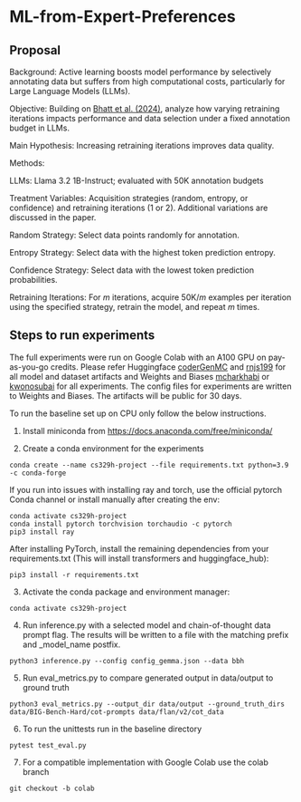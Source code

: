 # ML-from-Expert-Preferences

## Proposal

Background: Active learning boosts model performance by selectively annotating data but suffers from high computational costs, particularly for Large Language Models (LLMs).

Objective: Building on [Bhatt et al. (2024)](https://arxiv.org/abs/2401.06692v3), analyze how varying retraining iterations impacts performance and data selection under a fixed annotation budget in LLMs.

Main Hypothesis: Increasing retraining iterations improves data quality.

Methods:

LLMs: Llama 3.2 1B-Instruct; evaluated with 50K annotation budgets

Treatment Variables: Acquisition strategies (random, entropy, or confidence) and retraining iterations (1 or 2). Additional variations are discussed in the paper.

Random Strategy: Select data points randomly for annotation.

Entropy Strategy: Select data with the highest token prediction entropy.

Confidence Strategy: Select data with the lowest token prediction probabilities.

Retraining Iterations: For $m$ iterations, acquire 50K/$m$ examples per iteration using the specified strategy, retrain the model, and repeat $m$ times.


## Steps to run experiments

The full experiments were run on Google Colab with an A100 GPU on pay-as-you-go credits. Please refer Huggingface [coderGenMC](https://huggingface.co/coderGenMC) and [rnjs199](https://huggingface.co/rnjs199) for all model and dataset artifacts and Weights and Biases [mcharkhabi](https://wandb.ai/ai-eval/active-llm?nw=nwusermcharkhabi) or [kwonosubai](https://wandb.ai/ai-eval/active-llm/table?nw=nwuserkwonosubai) for all experiments. The config files for experiments are written to Weights and Biases. The artifacts will be public for 30 days. 

To run the baseline set up on CPU only follow the below instructions. 

1) Install miniconda from https://docs.anaconda.com/free/miniconda/

2) Create a conda environment for the experiments
```
conda create --name cs329h-project --file requirements.txt python=3.9 -c conda-forge
```

If you run into issues with installing ray and torch, use the official pytorch Conda channel or install manually after creating the env:
```
conda activate cs329h-project
conda install pytorch torchvision torchaudio -c pytorch
pip3 install ray

```

After installing PyTorch, install the remaining dependencies from your requirements.txt (This will install transformers and huggingface_hub):
```
pip3 install -r requirements.txt
```

3) Activate the conda package and environment manager:
```
conda activate cs329h-project
```

4) Run inference.py with a selected model and chain-of-thought data prompt flag. The results will be written to a file with the matching prefix and _model_name postfix.
```
python3 inference.py --config config_gemma.json --data bbh
```

5) Run eval_metrics.py to compare generated output in data/output to ground truth
```
python3 eval_metrics.py --output_dir data/output --ground_truth_dirs data/BIG-Bench-Hard/cot-prompts data/flan/v2/cot_data
```

6) To run the unittests run in the baseline directory
```
pytest test_eval.py
```

7) For a compatible implementation with Google Colab use the colab branch
```
git checkout -b colab
```
